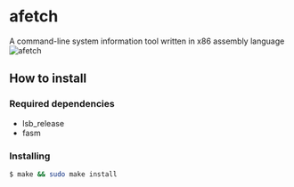 # afetch
A command-line system information tool written in x86 assembly language
![afetch](https://i.imgur.com/d2E2zRc.png)
## How to install
### Required dependencies
* lsb_release
* fasm
### Installing
```bash
$ make && sudo make install
```
